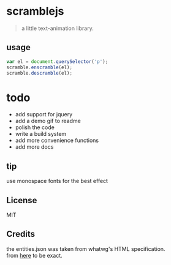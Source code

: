 # scramblejs

> a little text-animation library.

## usage

```js
var el = document.querySelector('p');
scramble.enscramble(el);
scramble.descramble(el);
```

# todo

* add support for jquery
* add a demo gif to readme
* polish the code
* write a build system
* add more convenience functions
* add more docs

## tip
use monospace fonts for the best effect

## License
MIT

## Credits
the entities.json was taken from whatwg's HTML specification.  
from [here](https://html.spec.whatwg.org/entities.json) to be exact.

